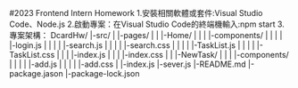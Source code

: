 #2023 Frontend Intern Homework
1.安裝相關軟體或套件:Visual Studio Code、Node.js
2.啟動專案：在Visual Studio Code的終端機輸入:npm start
3.專案架構：
DcardHw/
  |-src/
  |  |-pages/
  |  |  |-Home/
  |  |  |  |-components/
  |  |  |  |  |-login.js
  |  |  |  |  |-search.js
  |  |  |  |  |-search.css
  |  |  |  |  |-TaskList.js
  |  |  |  |  |-TaskList.css
  |  |  |  |-index.js
  |  |  |  |-index.css
  |  |  |-NewTask/
  |  |  |  |-components/
  |  |  |  |  |-add.js
  |  |  |  |  |-add.css
  |  |-index.js
  |-sever.js
  |-README.md
  |-package.jason
  |-package-lock.json
